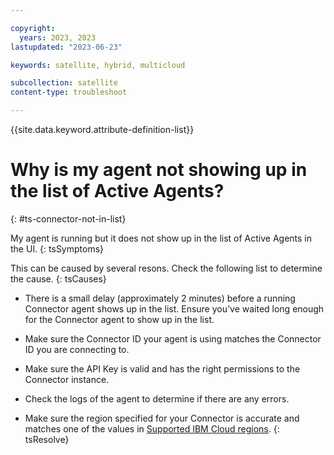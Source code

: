 ```yaml
---

copyright:
  years: 2023, 2023
lastupdated: "2023-06-23"

keywords: satellite, hybrid, multicloud

subcollection: satellite
content-type: troubleshoot

---
```


{{site.data.keyword.attribute-definition-list}}

# Why is my agent not showing up in the list of Active Agents?
{: #ts-connector-not-in-list}


My agent is running but it does not show up in the list of Active Agents in the UI.
{: tsSymptoms}

This can be caused by several resons. Check the following list to determine the cause.
{: tsCauses}

- There is a small delay (approximately 2 minutes) before a running Connector agent shows up in the list. Ensure you’ve waited long enough for the Connector agent to show up in the list.

- Make sure the Connector ID your agent is using matches the Connector ID you are connecting to.

- Make sure the API Key is valid and has the right permissions to the Connector instance. 

- Check the logs of the agent to determine if there are any errors.

- Make sure the region specified for your Connector is accurate and matches one of the values in [Supported IBM Cloud regions](/docs/satellite?topic=satellite-sat-regions).
{: tsResolve}


